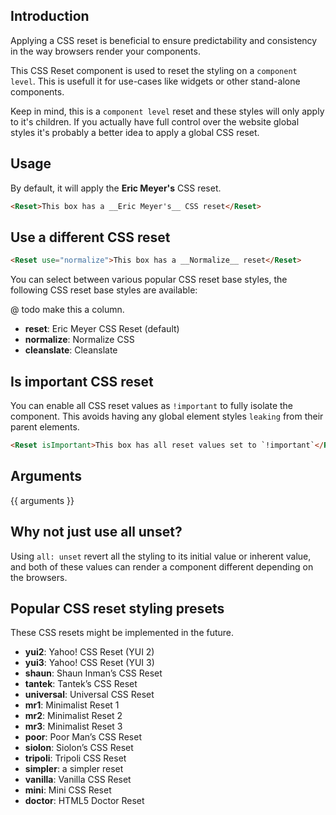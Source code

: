 ## Introduction

Applying a CSS reset is beneficial to ensure predictability and consistency in the way browsers render your components.

This CSS Reset component is used to reset the styling on a `component level`. This is usefull it for use-cases like widgets or other stand-alone components.

Keep in mind, this is a `component level` reset and these styles will only apply to it's children. If you actually have full control over the website global styles it's probably a better idea to apply a global CSS reset.

## Usage

By default, it will apply the __Eric Meyer's__ CSS reset.

```html
<Reset>This box has a __Eric Meyer's__ CSS reset</Reset>
```

## Use a different CSS reset

```html
<Reset use="normalize">This box has a __Normalize__ reset</Reset>
```

You can select between various popular CSS reset base styles, the following CSS reset base styles are available:

@ todo make this a column.
- **reset**: Eric Meyer CSS Reset (default)
- **normalize**: Normalize CSS
- **cleanslate**: Cleanslate

## Is important CSS reset

You can enable all CSS reset values as `!important` to fully isolate the component. This avoids having any global element styles `leaking` from their parent elements.

```html
<Reset isImportant>This box has all reset values set to `!important`</Reset>
```

## Arguments

{{ arguments }}

## Why not just use all unset?

Using `all: unset` revert all the styling to its initial value or inherent value, and both of these values can render a component different depending on the browsers.

## Popular CSS reset styling presets

These CSS resets might be implemented in the future.

- **yui2**: Yahoo! CSS Reset (YUI 2)
- **yui3**: Yahoo! CSS Reset (YUI 3)
- **shaun**: Shaun Inman’s CSS Reset
- **tantek**: Tantek’s CSS Reset
- **universal**: Universal CSS Reset
- **mr1**: Minimalist Reset 1
- **mr2**: Minimalist Reset 2
- **mr3**: Minimalist Reset 3
- **poor**: Poor Man’s CSS Reset
- **siolon**: Siolon’s CSS Reset
- **tripoli**: Tripoli CSS Reset
- **simpler**: a simpler reset
- **vanilla**: Vanilla CSS Reset
- **mini**: Mini CSS Reset
- **doctor**: HTML5 Doctor Reset
